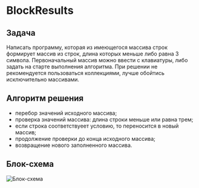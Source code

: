 # BlockResults

## Задача

Написать программу, которая из имеющегося массива строк формирует массив из строк, длина которых меньше либо равна 3 символа. Первоначальный массив можно ввести с клавиатуры, либо задать на старте выполнения алгоритма. При решении не рекомендуется пользоваться коллекциями, лучше обойтись исключительно массивами.

## Алгоритм решения

- перебор значений исходного массива;
- проверка значений массива: длина строки меньше или равна трем;
- если строка соответствуеет условию, то переносится в новый массив;
- продолжение проверки до конца исходного массива;
- возвращение нового заполненного массива.

## Блок-схема

![Блок-схема](https://forumupload.ru/uploads/001b/13/c8/4/723349.png "Блок-схема")
